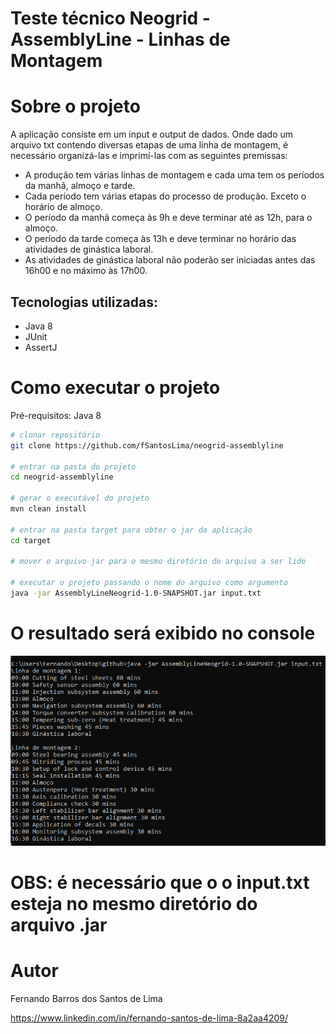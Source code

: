 # Teste técnico Neogrid - AssemblyLine - Linhas de Montagem

# Sobre o projeto

A aplicação consiste em um input e output de dados. Onde dado um arquivo txt contendo diversas etapas de uma linha de
montagem, é necessário organizá-las e imprimí-las com as seguintes premissas:
 
- A produção tem várias linhas de montagem e cada uma tem os períodos da manhã, almoço e tarde.
- Cada período tem várias etapas do processo de produção. Exceto o horário de almoço.
- O período da manhã começa às 9h e deve terminar até as 12h, para o almoço.
- O período da tarde começa às 13h e deve terminar no horário das atividades de ginástica laboral.
- As atividades de ginástica laboral não poderão ser iniciadas antes das 16h00 e no máximo às 17h00.

## Tecnologias utilizadas:

- Java 8
- JUnit
- AssertJ

# Como executar o projeto

Pré-requisitos: Java 8

```bash
# clonar repositório
git clone https://github.com/fSantosLima/neogrid-assemblyline

# entrar na pasta do projeto 
cd neogrid-assemblyline

# gerar o executável do projeto 
mvn clean install

# entrar na pasta target para obter o jar da aplicação 
cd target

# mover o arquivo jar para o mesmo diretório do arquivo a ser lido

# executar o projeto passando o nome do arquivo como argumento
java -jar AssemblyLineNeogrid-1.0-SNAPSHOT.jar input.txt
```

# O resultado será exibido no console
![assembly-lines](https://github.com/fSantosLima/assetsRepo/blob/main/assembly-lines.PNG)


# OBS: é necessário que o o input.txt esteja no mesmo diretório do arquivo .jar

# Autor

Fernando Barros dos Santos de Lima

https://www.linkedin.com/in/fernando-santos-de-lima-8a2aa4209/

